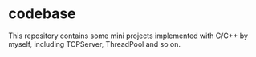 # codebase
This repository contains some mini projects implemented with C/C++ by myself, including TCPServer, ThreadPool and so on.
